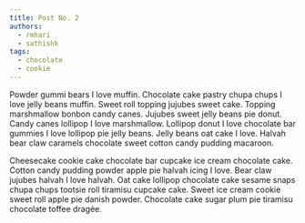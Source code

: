 ```yaml
---
title: Post No. 2
authors:
  - rmhari
  - sathishk
tags:
  - chocolate
  - cookie
---
```


Powder gummi bears I love muffin. Chocolate cake pastry chupa chups I love jelly beans muffin. Sweet roll topping jujubes sweet cake. Topping marshmallow bonbon candy canes. Jujubes sweet jelly beans pie donut. Candy canes lollipop I love marshmallow. Lollipop donut I love chocolate bar gummies I love lollipop pie jelly beans. Jelly beans oat cake I love. Halvah bear claw caramels chocolate sweet cotton candy pudding macaroon.

Cheesecake cookie cake chocolate bar cupcake ice cream chocolate cake. Cotton candy pudding powder apple pie halvah icing I love. Bear claw jujubes halvah I love halvah. Oat cake lollipop chocolate cake sesame snaps chupa chups tootsie roll tiramisu cupcake cake. Sweet ice cream cookie sweet roll apple pie danish powder. Chocolate cake sugar plum pie tiramisu chocolate toffee dragée.
